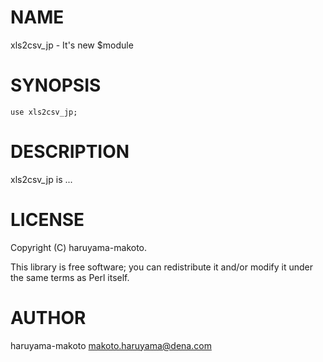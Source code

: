 # NAME

xls2csv\_jp - It's new $module

# SYNOPSIS

    use xls2csv_jp;

# DESCRIPTION

xls2csv\_jp is ...

# LICENSE

Copyright (C) haruyama-makoto.

This library is free software; you can redistribute it and/or modify
it under the same terms as Perl itself.

# AUTHOR

haruyama-makoto <makoto.haruyama@dena.com>
